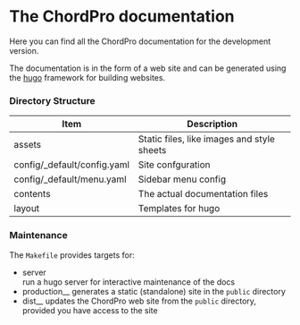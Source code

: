 # The ChordPro documentation

Here you can find all the ChordPro documentation for the development
version.

The documentation is in the form of a web site and can be generated
using the [hugo](https://www.gohugo.io) framework for building
websites.

### Directory Structure

| Item | Description |
| ---- | ----------- |
| assets | Static files, like images and style sheets |
| config/\_default/config.yaml | Site confguration |
| config/\_default/menu.yaml | Sidebar menu config |
| contents | The actual documentation files |
| layout | Templates for hugo |

### Maintenance

The `Makefile` provides targets for:

* server  
  run a hugo server for interactive maintenance of the docs
* production__
  generates a static (standalone) site in the `public` directory
* dist__
  updates the ChordPro web site from the `public` directory, provided
  you have access to the site

